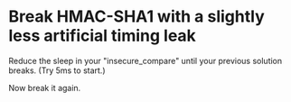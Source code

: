 # Break HMAC-SHA1 with a slightly less artificial timing leak

Reduce the sleep in your "insecure_compare" until your previous
solution breaks. (Try 5ms to start.)

Now break it again.
